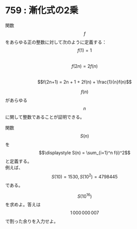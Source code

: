 # 759 : 漸化式の2乗

関数$$f$$をあらゆる正の整数に対して次のように定義する：  
$$f(1) = 1$$  
$$f(2n) = 2f(n)$$  
$$f(2n+1) = 2n + 1 + 2f(n) + \frac{1}{n}f(n)$$

$$f(n)$$があらゆる$$n$$に関して整数であることが証明できる。

関数$$S(n)$$を$$\displaystyle S(n) = \sum_{i=1}^n f(i)^2$$と定義する。  
例えば、$$S(10) = 1530, S(10^2) = 4798445$$である。

$$S(10^{16})$$を求めよ。答えは$$1\,000\,000\,007$$で割った余りを入力せよ。

